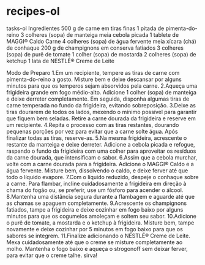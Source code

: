 # recipes-ol
 tasks-ol
Ingredientes
500 g de carne em tiras finas
1 pitada de pimenta-do-reino
3 colheres (sopa) de manteiga
meia cebola picada
1 tablete de MAGGI® Caldo Carne
4 colheres (sopa) de água fervente
meia xícara (chá) de conhaque
200 g de champignons em conserva fatiados
3 colheres (sopa) de purê de tomate
1 colher (sopa) de mostarda
2 colheres (sopa) de ketchup
1 lata de NESTLÉ® Creme de Leite

Modo de Preparo
1.Em um recipiente, tempere as tiras de carne com pimenta-do-reino a gosto. Misture bem e deixe descansar por alguns minutos para que os temperos sejam absorvidos pela carne.
2.Aqueça uma frigideira grande em fogo médio-alto. Adicione 1 colher (sopa) de manteiga e deixe derreter completamente. Em seguida, disponha algumas tiras de carne temperada no fundo da frigideira, evitando sobreposição.
3.Deixe as tiras dourarem de todos os lados, mexendo o mínimo possível para garantir que fiquem bem seladas. Retire a carne dourada da frigideira e reserve em um recipiente.
4.Repita o processo com as tiras restantes, dourando pequenas porções por vez para evitar que a carne solte água. Após finalizar todas as tiras, reserve-as.
5.Na mesma frigideira, acrescente o restante da manteiga e deixe derreter. Adicione a cebola picada e refogue, raspando o fundo da frigideira com uma colher para aproveitar os resíduos da carne dourada, que intensificam o sabor.
6.Assim que a cebola murchar, volte com a carne dourada para a frigideira. Adicione o MAGGI® Caldo e a água fervente. Misture bem, dissolvendo o caldo, e deixe ferver até que todo o líquido evapore.
7.Com o líquido reduzido, despeje o conhaque sobre a carne. Para flambar, incline cuidadosamente a frigideira em direção à chama do fogão ou, se preferir, use um fósforo para acender o álcool.
8.Mantenha uma distância segura durante a flambagem e aguarde até que as chamas se apaguem completamente.
9.Acrescente os champignons fatiados, tampe a frigideira e deixe cozinhar em fogo baixo por alguns minutos para que os cogumelos amoleçam e soltem seu sabor.
10.Adicione o purê de tomate, a mostarda e o ketchup à frigideira. Misture bem, tampe novamente e deixe cozinhar por 5 minutos em fogo baixo para que os sabores se integrem.
11.Finalize adicionando o NESTLÉ® Creme de Leite. Mexa cuidadosamente até que o creme se misture completamente ao molho. Mantenha o fogo baixo e aqueça o strogonoff sem deixar ferver, para evitar que o creme talhe.
sirva!
